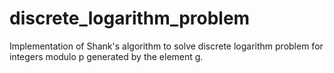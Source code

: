 # discrete_logarithm_problem

Implementation of Shank's algorithm to solve discrete logarithm problem for integers modulo p generated by the element g.
